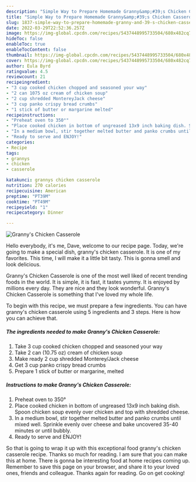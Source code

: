```yaml
---
description: "Simple Way to Prepare Homemade Granny&amp;#39;s Chicken Casserole"
title: "Simple Way to Prepare Homemade Granny&amp;#39;s Chicken Casserole"
slug: 1837-simple-way-to-prepare-homemade-granny-and-39-s-chicken-casserole
date: 2022-03-29T22:52:36.257Z
image: https://img-global.cpcdn.com/recipes/5437448995733504/680x482cq70/grannys-chicken-casserole-recipe-main-photo.jpg
hideToc: false
enableToc: true
enableTocContent: false
thumbnail: https://img-global.cpcdn.com/recipes/5437448995733504/680x482cq70/grannys-chicken-casserole-recipe-main-photo.jpg
cover: https://img-global.cpcdn.com/recipes/5437448995733504/680x482cq70/grannys-chicken-casserole-recipe-main-photo.jpg
author: Eula Byrd
ratingvalue: 4.5
reviewcount: 21
recipeingredient:
- "3 cup cooked chicken chopped and seasoned your way"
- "2 can 1075 oz cream of chicken soup"
- "2 cup shredded MontereyJack cheese"
- "3 cup panko crispy bread crumbs"
- "1 stick of butter or margarine melted"
recipeinstructions:
- "Preheat oven to 350°"
- "Place cooked chicken in bottom of ungreased 13x9 inch baking dish. Spoon chicken soup evenly over chicken and top with shredded cheese."
- "In a medium bowl, stir together melted butter and panko crumbs until mixed well. Sprinkle evenly over cheese and bake uncovered 35-40 minutes or until bubbly."
- "Ready to serve and ENJOY!"
categories:
- Recipe
tags:
- grannys
- chicken
- casserole

katakunci: grannys chicken casserole 
nutrition: 270 calories
recipecuisine: American
preptime: "PT39M"
cooktime: "PT49M"
recipeyield: "1"
recipecategory: Dinner

---
```



![Granny&#39;s Chicken Casserole](https://img-global.cpcdn.com/recipes/5437448995733504/680x482cq70/grannys-chicken-casserole-recipe-main-photo.jpg)

Hello everybody, it's me, Dave, welcome to our recipe page. Today, we're going to make a special dish, granny&#39;s chicken casserole. It is one of my favorites. This time, I will make it a little bit tasty. This is gonna smell and look delicious.

Granny&#39;s Chicken Casserole is one of the most well liked of recent trending foods in the world. It is simple, it is fast, it tastes yummy. It is enjoyed by millions every day. They are nice and they look wonderful. Granny&#39;s Chicken Casserole is something that I've loved my whole life.




To begin with this recipe, we must prepare a few ingredients. You can have granny&#39;s chicken casserole using 5 ingredients and 3 steps. Here is how you can achieve that.

<!--inarticleads1-->

##### The ingredients needed to make Granny&#39;s Chicken Casserole:

1. Take 3 cup cooked chicken chopped and seasoned your way
1. Take 2 can (10.75 oz) cream of chicken soup
1. Make ready 2 cup shredded Monterey/Jack cheese
1. Get 3 cup panko crispy bread crumbs
1. Prepare 1 stick of butter or margarine, melted




<!--inarticleads2-->

##### Instructions to make Granny&#39;s Chicken Casserole:

1. Preheat oven to 350°
1. Place cooked chicken in bottom of ungreased 13x9 inch baking dish. Spoon chicken soup evenly over chicken and top with shredded cheese.
1. In a medium bowl, stir together melted butter and panko crumbs until mixed well. Sprinkle evenly over cheese and bake uncovered 35-40 minutes or until bubbly.
1. Ready to serve and ENJOY!



So that is going to wrap it up with this exceptional food granny&#39;s chicken casserole recipe. Thanks so much for reading. I am sure that you can make this at home. There is gonna be interesting food at home recipes coming up. Remember to save this page on your browser, and share it to your loved ones, friends and colleague. Thanks again for reading. Go on get cooking!
